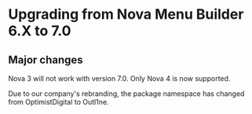 # Upgrading from Nova Menu Builder 6.X to 7.0

## Major changes

Nova 3 will not work with version 7.0. Only Nova 4 is now supported.

Due to our company's rebranding, the package namespace has changed from OptimistDigital to Outl1ne.
